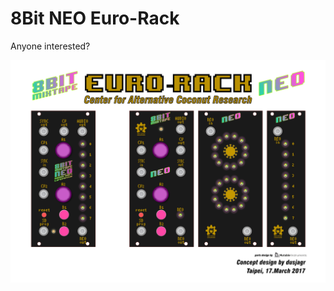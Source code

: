 # 8Bit NEO Euro-Rack

Anyone interested?

![](images/Euro-Rack/8Bit-NEO_EuroRack_designDraft_01.png)

